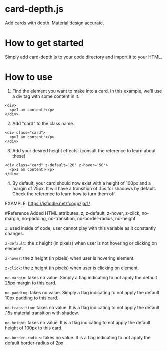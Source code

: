 # card-depth.js
Add cards with depth. Material design accurate. 

# How to get started
Simply add card-depth.js to your code directory and import it to your HTML.

# How to use
1. Find the element you want to make into a card. In this example, we'll use a div tag with some content in it.
```
<div>
  <p>I am content!</p>
</div>
```
2. Add "card" to the class name.
```
<div class="card">
  <p>I am content!</p>
</div>
```
3. Add your desired height effects. (consult the reference to learn about these)
```
<div class="card" z-default='20' z-hover='50'>
  <p>I am content!</p>
</div>
```

4. By default, your card should now exist with a height of 100px and a margin of 25px. It will have a transition of .15s for shadows by default. Check the reference to learn how to turn them off.

EXAMPLE: https://jsfiddle.net/fcogpzja/1/



#Reference
Added HTML attributes: z, z-default, z-hover, z-click, no-margin, no-padding, no-transition, no-border-radius, no-height

`z`: used inside of code, user cannot play with this variable as it constantly changes.

`z-default`: the z height (in pixels) when user is not hovering or clicking on element.

`z-hover`: the z height (in pixels) when user is hovering element.

`z-click`: the z height (in pixels) when user is clicking on element.

`no-margin`: takes no value. Simply a flag indicating to not apply the default 25px margin to this card.

`no-padding`: takes no value. Simply a flag indicating to not apply the default 10px padding to this card.

`no-transition`: takes no value. It is a flag indicating to not apply the default .15s material transition with shadow.

`no-height`: takes no value. It is a flag indicating to not apply the default height of 100px to this card.

`no-border-radius`: takes no value. It is a flag indicating to not apply the default border-radius of 2px.

